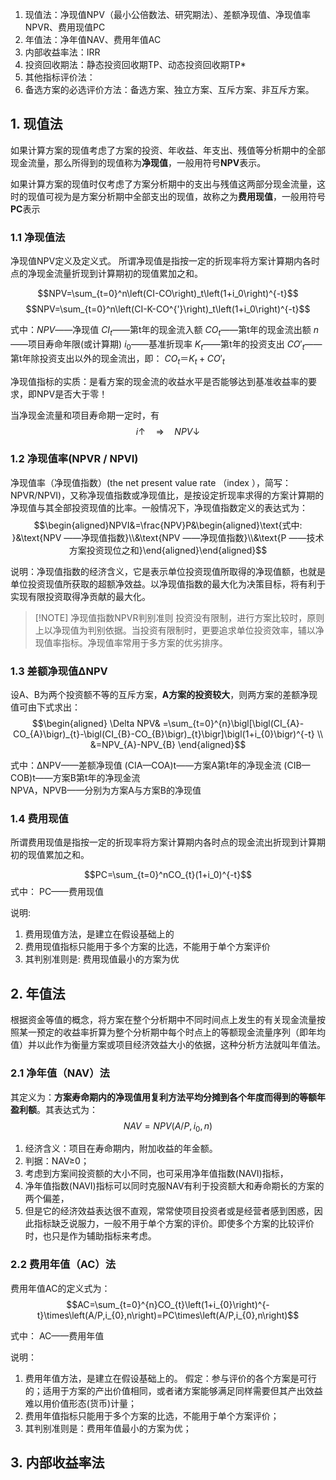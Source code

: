 

1. 现值法：净现值NPV（最小公倍数法、研究期法）、差额净现值、净现值率NPVR、费用现值PC
2. 年值法：净年值NAV、费用年值AC
3. 内部收益率法：IRR
4. 投资回收期法：静态投资回收期TP、动态投资回收期TP*
5. 其他指标评价法：
6. 备选方案的必选评价方法：备选方案、独立方案、互斥方案、非互斥方案。


## 1. 现值法


如果计算方案的现值考虑了方案的投资、年收益、年支出、残值等分析期中的全部现金流量，那么所得到的现值称为**净现值**，一般用符号**NPV**表示。

如果计算方案的现值时仅考虑了方案分析期中的支出与残值这两部分现金流量，这时的现值可视为是方案分析期中全部支出的现值，故称之为**费用现值**，一般用符号**PC**表示

### 1.1 净现值法

净现值NPV定义及定义式。 所谓净现值是指按一定的折现率将方案计算期内各时点的净现金流量折现到计算期初的现值累加之和。

$$NPV=\sum_{t=0}^n\left(CI-CO\right)_t\left(1+i_0\right)^{-t}$$
$$NPV=\sum_{t=0}^n\left(CI-K-CO^{'}\right)_t\left(1+i_0\right)^{-t}$$

式中：$NPV$——净现值
$CI_t$——第t年的现金流入额
$CO_t$——第t年的现金流出额
$n$——项目寿命年限(或计算期)
$i_0$——基准折现率
$K_t$——第t年的投资支出
$CO'_t$——第t年除投资支出以外的现金流出，即： $CO_t ＝ K_t + CO'_t$

净现值指标的实质：是看方案的现金流的收益水平是否能够达到基准收益率的要求，即NPV是否大于零！

当净现金流量和项目寿命期一定时，有$$i\uparrow\quad\Rightarrow\quad NPV\downarrow $$

### 1.2 净现值率(NPVR / NPVI)

净现值率（净现值指数）(the net present value rate （index ），简写：NPVR/NPVI)，又称净现值指数或净现值比，是按设定折现率求得的方案计算期的净现值与其全部投资现值的比率。一般情况下，净现值指数定义的表达式为：
$$\begin{aligned}NPVI&=\frac{NPV}P&\begin{aligned}\text{式中: }&\text{NPV ——净现值指数}\\&\text{NPV ——净现值指数}\\&\text{P ——技术方案投资现位之和}\end{aligned}\end{aligned}$$

说明：净现值指数的经济含义，它是表示单位投资现值所取得的净现值额，也就是单位投资现值所获取的超额净效益。以净现值指数的最大化为决策目标，将有利于实现有限投资取得净贡献的最大化。


> [!NOTE] 净现值指数NPVR判别准则
> 投资没有限制，进行方案比较时，原则上以净现值为判别依据。当投资有限制时，更要追求单位投资效率，辅以净现值率指标。净现值率常用于多方案的优劣排序。

### 1.3 差额净现值∆NPV

设A、B为两个投资额不等的互斥方案，**A方案的投资较大**，则两方案的差额净现值可由下式求出： 
$$\begin{aligned}
\Delta NPV& =\sum_{t=0}^{n}\bigl[\bigl(CI_{A}-CO_{A}\bigr)_{t}-\bigl(CI_{B}-CO_{B}\bigr)_{t}\bigr]\bigl(1+i_{0}\bigr)^{-t}  \\
&=NPV_{A}-NPV_{B}
\end{aligned}$$

式中：∆NPV——差额净现值
       (CIA—COA)t——方案A第t年的净现金流
       (CIB—COB)t——方案B第t年的净现金流  
       NPVA，NPVB——分别为方案A与方案B的净现值

### 1.4 费用现值

所谓费用现值是指按一定的折现率将方案计算期内各时点的现金流出折现到计算期初的现值累加之和。

$$PC=\sum_{t=0}^nCO_{t}(1+i_0)^{-t}$$
式中：
PC——费用现值

说明:
1. 费用现值方法，是建立在假设基础上的
2. 费用现值指标只能用于多个方案的比选，不能用于单个方案评价
3. 其判别准则是: 费用现值最小的方案为优

## 2. 年值法

 根据资金等值的概念，将方案在整个分析期中不同时间点上发生的有关现金流量按照某一预定的收益率折算为整个分析期中每个时点上的等额现金流量序列（即年均值）并以此作为衡量方案或项目经济效益大小的依据，这种分析方法就叫年值法。

### 2.1 净年值（NAV）法

其定义为：**方案寿命期内的净现值用复利方法平均分摊到各个年度而得到的等额年盈利额**。其表达式为：$$NAV=NPV(A/P,i_0,n)$$
1. 经济含义：项目在寿命期内，附加收益的年金额。
2. 判据：NAV≥0；
3. 考虑到方案间投资额的大小不同，也可采用净年值指数(NAVI)指标，
4. 净年值指数(NAVI)指标可以同时克服NAV有利于投资额大和寿命期长的方案的两个偏差，
5. 但是它的经济效益表达很不直观，常常使项目投资者或是经营者感到困惑，因此指标缺乏说服力，一般不用于单个方案的评价。即使多个方案的比较评价时，也只是作为辅助指标来考虑。

### 2.2 费用年值（AC）法

费用年值AC的定义式为： $$AC=\sum_{t=0}^{n}CO_{t}\left(1+i_{0}\right)^{-t}\times\left(A/P,i_{0},n\right)=PC\times\left(A/P,i_{0},n\right)$$

式中：
AC——费用年值 

说明： 
1. 费用年值方法，是建立在假设基础上的。
      假定：参与评价的各个方案是可行的；适用于方案的产出价值相同，或者诸方案能够满足同样需要但其产出效益难以用价值形态(货币)计量；
2. 费用年值指标只能用于多个方案的比选，不能用于单个方案评价；
3. 其判别准则是：费用年值最小的方案为优； 

## 3. 内部收益率法





















